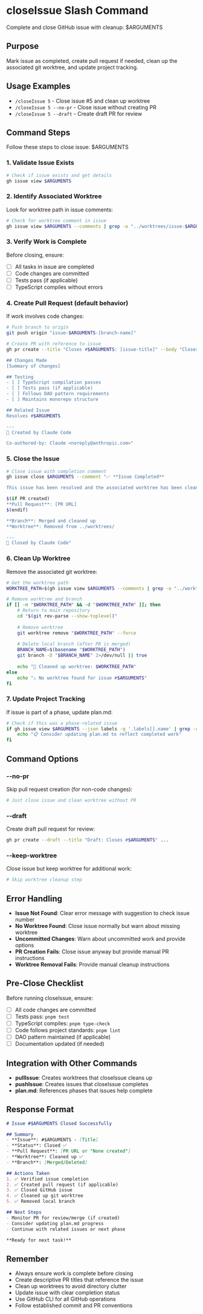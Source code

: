 # closeIssue Slash Command

Complete and close GitHub issue with cleanup: $ARGUMENTS

## Purpose
Mark issue as completed, create pull request if needed, clean up the associated git worktree, and update project tracking.

## Usage Examples
- `/closeIssue 5` - Close issue #5 and clean up worktree
- `/closeIssue 5 --no-pr` - Close issue without creating PR
- `/closeIssue 5 --draft` - Create draft PR for review

## Command Steps

Follow these steps to close issue: $ARGUMENTS

### 1. Validate Issue Exists
```bash
# Check if issue exists and get details
gh issue view $ARGUMENTS
```

### 2. Identify Associated Worktree
Look for worktree path in issue comments:
```bash
# Check for worktree comment in issue
gh issue view $ARGUMENTS --comments | grep -o "../worktrees/issue-$ARGUMENTS-[^']*"
```

### 3. Verify Work is Complete
Before closing, ensure:
- [ ] All tasks in issue are completed
- [ ] Code changes are committed
- [ ] Tests pass (if applicable)
- [ ] TypeScript compiles without errors

### 4. Create Pull Request (default behavior)
If work involves code changes:
```bash
# Push branch to origin
git push origin "issue-$ARGUMENTS-[branch-name]"

# Create PR with reference to issue
gh pr create --title "Closes #$ARGUMENTS: [issue-title]" --body "Closes #$ARGUMENTS

## Changes Made
[Summary of changes]

## Testing
- [ ] TypeScript compilation passes
- [ ] Tests pass (if applicable)
- [ ] Follows DAO pattern requirements
- [ ] Maintains monorepo structure

## Related Issue
Resolves #$ARGUMENTS

---
🤖 Created by Claude Code

Co-authored-by: Claude <noreply@anthropic.com>"
```

### 5. Close the Issue
```bash
# Close issue with completion comment
gh issue close $ARGUMENTS --comment "✅ **Issue Completed**

This issue has been resolved and the associated worktree has been cleaned up.

$(if PR created)
**Pull Request**: [PR URL]
$(endif)

**Branch**: Merged and cleaned up
**Worktree**: Removed from ../worktrees/

---
🤖 Closed by Claude Code"
```

### 6. Clean Up Worktree
Remove the associated git worktree:
```bash
# Get the worktree path
WORKTREE_PATH=$(gh issue view $ARGUMENTS --comments | grep -o "../worktrees/issue-$ARGUMENTS-[^']*" | head -1)

# Remove worktree and branch
if [[ -n "$WORKTREE_PATH" && -d "$WORKTREE_PATH" ]]; then
    # Return to main repository
    cd "$(git rev-parse --show-toplevel)"
    
    # Remove worktree
    git worktree remove "$WORKTREE_PATH" --force
    
    # Delete local branch (after PR is merged)
    BRANCH_NAME=$(basename "$WORKTREE_PATH")
    git branch -D "$BRANCH_NAME" 2>/dev/null || true
    
    echo "🧹 Cleaned up worktree: $WORKTREE_PATH"
else
    echo "⚠️ No worktree found for issue #$ARGUMENTS"
fi
```

### 7. Update Project Tracking
If issue is part of a phase, update plan.md:
```bash
# Check if this was a phase-related issue
if gh issue view $ARGUMENTS --json labels -q '.labels[].name' | grep -q "phase"; then
    echo "📋 Consider updating plan.md to reflect completed work"
fi
```

## Command Options

### --no-pr
Skip pull request creation (for non-code changes):
```bash
# Just close issue and clean worktree without PR
```

### --draft
Create draft pull request for review:
```bash
gh pr create --draft --title "Draft: Closes #$ARGUMENTS" ...
```

### --keep-worktree
Close issue but keep worktree for additional work:
```bash
# Skip worktree cleanup step
```

## Error Handling

- **Issue Not Found**: Clear error message with suggestion to check issue number
- **No Worktree Found**: Close issue normally but warn about missing worktree
- **Uncommitted Changes**: Warn about uncommitted work and provide options
- **PR Creation Fails**: Close issue anyway but provide manual PR instructions
- **Worktree Removal Fails**: Provide manual cleanup instructions

## Pre-Close Checklist

Before running closeIssue, ensure:
- [ ] All code changes are committed
- [ ] Tests pass: `pnpm test`
- [ ] TypeScript compiles: `pnpm type-check`
- [ ] Code follows project standards: `pnpm lint`
- [ ] DAO pattern maintained (if applicable)
- [ ] Documentation updated (if needed)

## Integration with Other Commands

- **pullIssue**: Creates worktrees that closeIssue cleans up
- **pushIssue**: Creates issues that closeIssue completes
- **plan.md**: References phases that issues help complete

## Response Format

```markdown
# Issue #$ARGUMENTS Closed Successfully

## Summary
- **Issue**: #$ARGUMENTS - [Title]
- **Status**: Closed ✅
- **Pull Request**: [PR URL or "None created"]
- **Worktree**: Cleaned up ✅
- **Branch**: [Merged/Deleted]

## Actions Taken
1. ✅ Verified issue completion
2. ✅ Created pull request (if applicable)
3. ✅ Closed GitHub issue
4. ✅ Cleaned up git worktree
5. ✅ Removed local branch

## Next Steps
- Monitor PR for review/merge (if created)
- Consider updating plan.md progress
- Continue with related issues or next phase

**Ready for next task!**
```

## Remember

- Always ensure work is complete before closing
- Create descriptive PR titles that reference the issue
- Clean up worktrees to avoid directory clutter
- Update issue with clear completion status
- Use GitHub CLI for all GitHub operations
- Follow established commit and PR conventions
